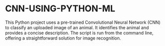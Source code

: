 # CNN-USING-PYTHON-ML
This Python project uses a pre-trained Convolutional Neural Network (CNN) to classify an uploaded image of an animal. It identifies the animal and provides a concise description. The script is run from the command line, offering a straightforward solution for image recognition.
